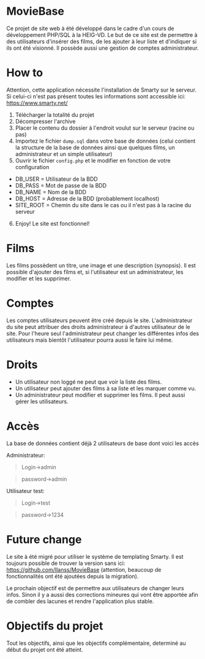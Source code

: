 # MovieBase
Ce projet de site web à été développé dans le cadre d'un cours de développement PHP/SQL à la HEIG-VD. Le but de ce site est de permettre à des utilisateurs d'insérer des films, de les ajouter à leur liste et d'indiquer si ils ont été visionné. Il possède aussi une gestion de comptes administrateur.

# How to
Attention, cette application nécessite l'installation de Smarty sur le serveur. Si celui-ci n'est pas présent toutes les informations sont accessible ici: https://www.smarty.net/
1. Télécharger la totalité du projet
2. Décompresser l'archive
3. Placer le contenu du dossier à l'endroit voulut sur le serveur (racine ou pas)
4. Importez le fichier `dump.sql` dans votre base de données (celui contient la structure de la base de données ainsi que quelques films, un administrateur et un simple utilisateur)
5. Ouvrir le fichier `config.php` et le modifier en fonction de votre configuration
  * DB_USER = Utilisateur de la BDD
  * DB_PASS = Mot de passe de la BDD
  * DB_NAME = Nom de la BDD
  * DB_HOST = Adresse de la BDD (probablement localhost)
  * SITE_ROOT = Chemin du site dans le cas ou il n'est pas à la racine du serveur
6. Enjoy! Le site est fonctionnel!

# Films
Les films possèdent un titre, une image et une description (synopsis). Il est possible d'ajouter des films et, si l'utilisateur est un administrateur, les modifier et les supprimer.

# Comptes
Les comptes utilisateurs peuvent être créé depuis le site. L'administrateur du site peut attribuer des droits administrateur à d'autres utilisateur de le site. Pour l'heure seul l'administrateur peut changer les différentes infos des utilisateurs mais bientôt l'utilisateur pourra aussi le faire lui même.

# Droits
* Un utilisateur non loggé ne peut que voir la liste des films.
* Un utilisateur peut ajouter des films à sa liste et les marquer comme vu.
* Un administrateur peut modifier et supprimer les films. Il peut aussi gérer les utilisateurs.

# Accès
La base de données contient déjà 2 utilisateurs de base dont voici les accès

Administrateur:
> Login->admin

> password->admin

Utilisateur test:
> Login->test

> password->1234

# Future change
Le site à été migré pour utiliser le système de templating Smarty. Il est toujours possible de trouver la version sans ici: https://github.com/Ilanss/MovieBase (attention, beaucoup de fonctionnalités ont été ajoutées depuis la migration).

Le prochain objectif est de permettre aux utilisateurs de changer leurs infos. Sinon il y a aussi des corrections mineures qui vont être apportée afin de combler des lacunes et rendre l'application plus stable.

# Objectifs du projet
Tout les objectifs, ainsi que les objectifs complémentaire, determiné au début du projet ont été atteint.
